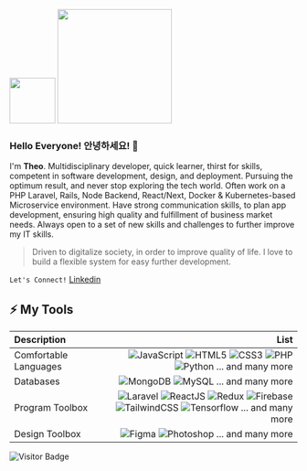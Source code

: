 <img src="https://media.giphy.com/media/AJIZdipBcyzSg/giphy.gif" width="80"/> <img src="https://media.giphy.com/media/YrBidlMIUKks6gDBIx/giphy.gif" width="200"/>

### Hello Everyone! 안녕하세요! 👋

I'm **Theo**. Multidisciplinary developer, quick learner, thirst for skills, competent in software development, design, and deployment. Pursuing the optimum result, and never stop exploring the tech world. Often work on a PHP Laravel, Rails, Node Backend, React/Next, Docker & Kubernetes-based Microservice environment. Have strong communication skills, to plan app development, ensuring high quality and fulfillment of business market needs. Always open to a set of new skills and challenges to further improve my IT skills.

> Driven to digitalize society, in order to improve quality of life. I love to build a flexible system for easy further development. 

`Let's Connect!` [Linkedin](https://www.linkedin.com/in/theophil-henry-soegianto-30b541218/)

## ⚡ My Tools
| Description | List |
| :- | -: |
| Comfortable Languages | ![JavaScript](https://img.shields.io/badge/-JavaScript-black?style=flat&logo=javascript&color=ffe82b&logoColor=black) ![HTML5](https://img.shields.io/badge/-HTML5-E34F26?style=flat&logo=html5&logoColor=white) ![CSS3](https://img.shields.io/badge/-CSS3-1572B6?style=flat&logo=css3) ![PHP](https://img.shields.io/badge/-PHP-1572B6?style=flat&logo=php&color=878DB8&logoColor=black) ![Python](https://img.shields.io/badge/-Python-336791?style=flat&logo=python&color=005D88&logoColor=white) ... and many more |
| Databases | ![MongoDB](https://img.shields.io/badge/-MongoDB-336791?style=flat&logo=mongodb&color=409D38&logoColor=white) ![MySQL](https://img.shields.io/badge/-MySQL-black?style=flat&logo=mysql&color=005D88&logoColor=white) ... and many more |
| Program Toolbox | ![Laravel](https://img.shields.io/badge/-Laravel%207%208%209-black?style=flat&logo=laravel&color=393c4d&logoColor=F05340) ![ReactJS](https://img.shields.io/badge/-ReactJS-black?style=flat&logo=react&color=5ED3F3&logoColor=black) ![Redux](https://img.shields.io/badge/-Redux-black?style=flat&logo=redux&color=764ABD&logoColor=white) ![Firebase](https://img.shields.io/badge/-Firebase%209-black?style=flat&logo=firebase&color=0396DE) ![TailwindCSS](https://img.shields.io/badge/-TailwindCSS-black?style=flat&logo=tailwindcss&color=0EAAB3&logoColor=white) ![Tensorflow](https://img.shields.io/badge/-Tensorflow-black?style=flat&logo=tensorflow&color=f2c04e&logoColor=b54521) ... and many more |
| Design Toolbox | ![Figma](https://img.shields.io/badge/-Figma-black?style=flat&logo=figma&color=1D1D1D&logoColor=EA4C1D) ![Photoshop](https://img.shields.io/badge/-Photoshop-black?style=flat&logo=adobephotoshop&color=2FA3F7&logoColor=001D34) ... and many more |

![Visitor Badge](https://visitor-badge.laobi.icu/badge?page_id=theophilhenry.theophilhenry)
